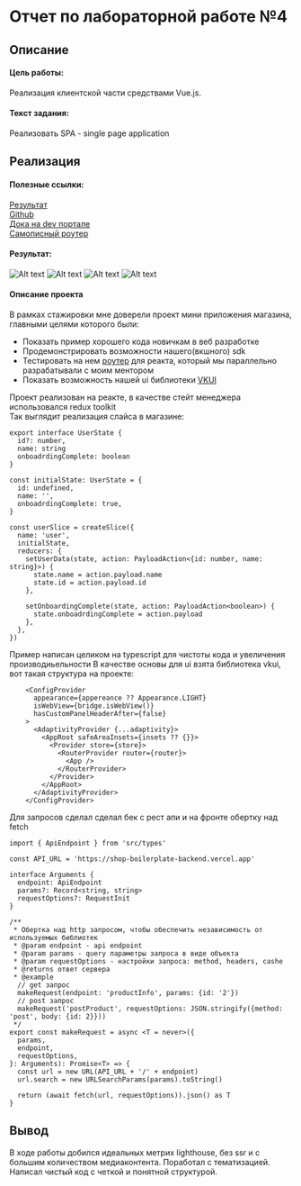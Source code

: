 # Отчет по лабораторной работе №4

## Описание

#### Цель работы:

Реализация клиентской части средствами Vue.js.

#### Текст задания:

Реализовать SPA - single page application

## Реализация

#### Полезные ссылки:

[Результат](https://vk.com/app51654068)  
[Github](https://skillbox.ru/media/)  
[Дока на dev портале](https://dev.vk.com/ru/mini-apps/examples/shop)  
[Самописный роутер](https://github.com/VKCOM/vk-mini-apps-router/)

#### Результат:

![Alt text](assets/Lab4_1.png)
![Alt text](assets/Lab4_2.png)
![Alt text](assets/Lab4_3.png)
![Alt text](assets/Lab4_4.png)

#### Описание проекта

В рамках стажировки мне доверели проект мини приложения магазина, главными целями которого были:

- Показать пример хорошего кода новичкам в веб разработке
- Продемонстрировать возможности нашего(вкшного) sdk
- Тестировать на нем [роутер](https://github.com/VKCOM/vk-mini-apps-router/) для реакта, который мы параллельно разрабатывали с моим ментором
- Показать возможность нашей ui библиотеки [VKUI](https://vkcom.github.io/VKUI/)

Проект реализован на реакте, в качестве стейт менеджера использовался redux toolkit  
Так выглядит реализация слайса в магазине:

```
export interface UserState {
  id?: number,
  name: string
  onboadrdingComplete: boolean
}

const initialState: UserState = {
  id: undefined,
  name: '',
  onboadrdingComplete: true,
}

const userSlice = createSlice({
  name: 'user',
  initialState,
  reducers: {
    setUserData(state, action: PayloadAction<{id: number, name: string}>) {
      state.name = action.payload.name
      state.id = action.payload.id
    },

    setOnboardingComplete(state, action: PayloadAction<boolean>) {
      state.onboadrdingComplete = action.payload
    },
  },
})
```

Пример написан целиком на typescript для чистоты кода и увеличения производиьельности
В качестве основы для ui взята библиотека vkui, вот такая структура на проекте:

```
    <ConfigProvider
      appearance={appereance ?? Appearance.LIGHT}
      isWebView={bridge.isWebView()}
      hasCustomPanelHeaderAfter={false}
    >
      <AdaptivityProvider {...adaptivity}>
        <AppRoot safeAreaInsets={insets ?? {}}>
          <Provider store={store}>
            <RouterProvider router={router}>
              <App />
            </RouterProvider>
          </Provider>
        </AppRoot>
      </AdaptivityProvider>
    </ConfigProvider>
```

Для запросов сделал сделал бек с рест апи и на фронте обертку над fetch

```
import { ApiEndpoint } from 'src/types'

const API_URL = 'https://shop-boilerplate-backend.vercel.app'

interface Arguments {
  endpoint: ApiEndpoint
  params?: Record<string, string>
  requestOptions?: RequestInit
}

/**
 * Обертка над http запросом, чтобы обеспечить независимость от используемых библиотек
 * @param endpoint - api endpoint
 * @param params - query параметры запроса в виде объекта
 * @param requestOptions - настройки запроса: method, headers, cashe
 * @returns ответ сервера
 * @example
  // get запрос
  makeRequest(endpoint: 'productInfo', params: {id: '2'})
  // post запрос
  makeRequest('postProduct', requestOptions: JSON.stringify({method: 'post', body: {id: 2}}))
 */
export const makeRequest = async <T = never>({
  params,
  endpoint,
  requestOptions,
}: Arguments): Promise<T> => {
  const url = new URL(API_URL + '/' + endpoint)
  url.search = new URLSearchParams(params).toString()

  return (await fetch(url, requestOptions)).json() as T
}
```

## Вывод

В ходе работы добился идеальных метрих lighthouse, без ssr и c большим количеством медиаконтента. Поработал с тематизацией. Написал чистый код с четкой и понятной структурой.
